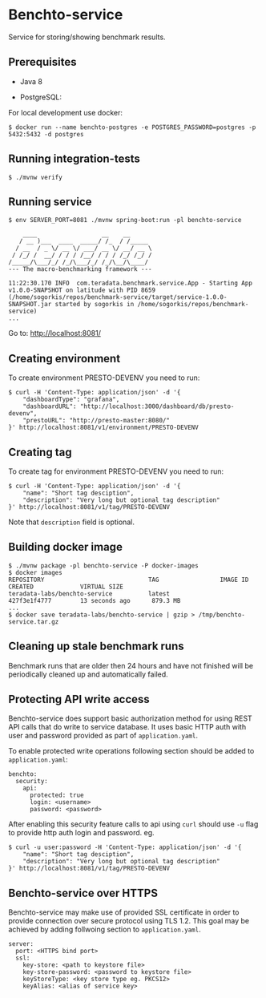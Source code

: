 # Benchto-service

Service for storing/showing benchmark results.

## Prerequisites

* Java 8

* PostgreSQL:

For local development use docker:

```
$ docker run --name benchto-postgres -e POSTGRES_PASSWORD=postgres -p 5432:5432 -d postgres
```

## Running integration-tests

```
$ ./mvnw verify
```

## Running service

```
$ env SERVER_PORT=8081 ./mvnw spring-boot:run -pl benchto-service

    ____                  __    __      
   / __ )___  ____  _____/ /_  / /_____ 
  / __  / _ \/ __ \/ ___/ __ \/ __/ __ \
 / /_/ /  __/ / / / /__/ / / / /_/ /_/ /
/_____/\___/_/ /_/\___/_/ /_/\__/\____/ 
--- The macro-benchmarking framework ---

11:22:30.170 INFO  com.teradata.benchmark.service.App - Starting App v1.0.0-SNAPSHOT on latitude with PID 8659 (/home/sogorkis/repos/benchmark-service/target/service-1.0.0-SNAPSHOT.jar started by sogorkis in /home/sogorkis/repos/benchmark-service)
...
```

Go to: [http://localhost:8081/](http://localhost:8081/)

## Creating environment

To create environment PRESTO-DEVENV you need to run:

```
$ curl -H 'Content-Type: application/json' -d '{
    "dashboardType": "grafana",
    "dashboardURL": "http://localhost:3000/dashboard/db/presto-devenv",
    "prestoURL": "http://presto-master:8080/"
}' http://localhost:8081/v1/environment/PRESTO-DEVENV
```

## Creating tag

To create tag for environment PRESTO-DEVENV you need to run:

```
$ curl -H 'Content-Type: application/json' -d '{
    "name": "Short tag desciption",
    "description": "Very long but optional tag description"
}' http://localhost:8081/v1/tag/PRESTO-DEVENV

```

Note that `description` field is optional.

## Building docker image

```
$ ./mvnw package -pl benchto-service -P docker-images
$ docker images
REPOSITORY                             TAG                 IMAGE ID            CREATED             VIRTUAL SIZE
teradata-labs/benchto-service          latest              427f3e1f4777        13 seconds ago      879.3 MB
...
$ docker save teradata-labs/benchto-service | gzip > /tmp/benchto-service.tar.gz
```

## Cleaning up stale benchmark runs

Benchmark runs that are older then 24 hours and have not finished will be periodically cleaned up and automatically failed.

## Protecting API write access

Benchto-service does support basic authorization method for using REST API calls that do write to service database.
It uses basic HTTP auth with user and password provided as part of `application.yaml`.

To enable protected write operations following section should be added to `application.yaml`:
```
benchto:
  security:
    api:
      protected: true
      login: <username>
      password: <password>
```

After enabling this security feature calls to api using `curl` should use `-u` flag to provide http auth login and password.
eg.
```
$ curl -u user:password -H 'Content-Type: application/json' -d '{
    "name": "Short tag desciption",
    "description": "Very long but optional tag description"
}' http://localhost:8081/v1/tag/PRESTO-DEVENV
```

## Benchto-service over HTTPS

Benchto-service may make use of provided SSL certificate in order to provide connection over secure protocol using TLS 1.2.
This goal may be achieved by adding follwoing section to `application.yaml`.
```
server:
  port: <HTTPS bind port>
  ssl:
    key-store: <path to keystore file>
    key-store-password: <password to keystore file>
    keyStoreType: <key store type eg. PKCS12>
    keyAlias: <alias of service key>
```

